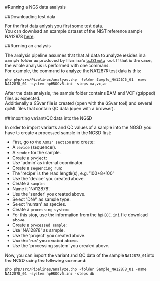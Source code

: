 
#Running a NGS data analysis

##Downloading test data

For the first data anlysis you first some test data.  
You can download an example dataset of the NIST reference sample NA12878 [here](https://medgen.medizin.uni-tuebingen.de/NGS-downloads/NA12878_01.zip).

##Running an analysis

The analysis pipeline assumes that that all data to analyze resides in a sample folder as produced by Illumina's [bcl2fastq](http://support.illumina.com/sequencing/sequencing_software/bcl2fastq-conversion-software.html) tool. If that is the case, the whole analysis is performed with one command.  
For example, the command to analyze the NA12878 test data is this:

	php php/src/Pipelines/analyze.php -folder Sample_NA12878_01 -name NA12878_01 -system hpHBOCv5.ini -steps ma,vc,an

After the data analysis, the sample folder contains BAM and VCF (gzipped) files as expected.  
Additionally a GSvar file is created (open with the GSvar tool) and several qcML files that contain QC data (open with a browser).

##Importing variant/QC data into the NGSD

In order to import variants and QC values of a sample into the NGSD, you have to create a processed sample in the NGSD first:

 * First, go to the `Admin section` and create:
  * A `device` (sequencer).
  * A `sender` for the sample.
 * Create a `project`:
  * Use 'admin' as internal coordinator.
 * Create a `sequencing run`:
  * The 'recipe' is the read length(s), e.g. '100+8+100'
  * Use the 'device' you created above.
 * Create a `sample`:
  * Name it 'NA12878'.
  * Use the 'sender' you created above.
  * Select 'DNA' as sample type.
  * Select 'human' as species.
 * Create a `processing system`:
  * For this stop, use the information from the `hpHBOC.ini` file download above.
 * Create a `processed sample`:
  * Use 'NA12878' as sample.
  * Use the 'project' you created above.
  * Use the 'run' you created above.
  * Use the 'processing system' you created above.

Now, you can import the variant and QC data of the sample `NA12878_01`into the NGSD using the following command:

	php php/src/Pipelines/analyze.php -folder Sample_NA12878_01 -name NA12878_01 -system hpHBOCv5.ini -steps db







